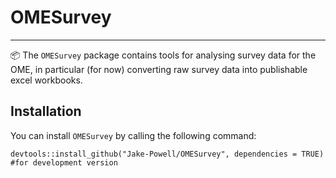 # OMESurvey
----


📦 The `OMESurvey` package contains tools for analysing survey data for the OME, in particular (for now) converting raw survey data into publishable excel workbooks.

## Installation
You can install `OMESurvey` by calling the following command:
```{r}
devtools::install_github("Jake-Powell/OMESurvey", dependencies = TRUE) #for development version
```
